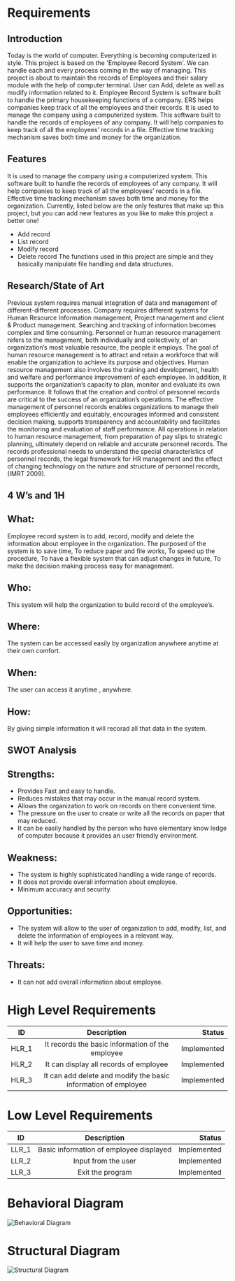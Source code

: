 # Requirements
## Introduction
Today is the world of computer. Everything is becoming computerized in style. This  project is based on the 'Employee Record System'. We can handle each and every  process coming in the way of managing. This project is about to maintain the records of  Employees and their salary module with the help of computer terminal. User can Add, delete as well as modify information related to it.
Employee Record System is software built to handle the primary housekeeping functions of a company. ERS helps companies keep track of all the employees and their records. It is used to manage the company using a computerized system. This software built to handle the records of employees of any company. It will help companies to keep track of all the employees’ records in a file. Effective time tracking mechanism saves both time and money for the organization.

## Features
It is used to manage the company using a computerized system. This software built to handle the records of employees of any company. It will help companies to keep track of all the employees’ records in a file. Effective time tracking mechanism saves both time and money for the organization.
Currently, listed below are the only features that make up this project, but you can add new features as you like to make this project a better one!
- Add record
-	List record
-	Modify record
-	Delete record
The functions used in this project are simple and they basically manipulate file handling and data structures. 
## Research/State of Art 
Previous  system requires manual integration of data and management of different-different processes. Company requires different systems for Human Resource Information management, Project management and client & Product management. Searching and tracking of information becomes complex and time consuming.
Personnel or human resource management refers to the management, both individually and collectively, of an organization’s most valuable resource, the people it employs. The goal of human resource management is to attract and retain a workforce that will enable the organization to achieve its purpose and objectives. Human resource management also involves the training and development, health and welfare and performance improvement of each employee. In addition, it supports the organization’s capacity to plan, monitor and evaluate its own performance. 
It follows that the creation and control of personnel records are critical to the success of an organization’s operations. The effective management of personnel records enables organizations to manage their employees efficiently and equitably, encourages informed and consistent decision making, supports transparency and accountability and facilitates the monitoring and evaluation of staff performance. All operations in relation to human resource management, from preparation of pay slips to strategic planning, ultimately depend on reliable and accurate personnel records. The records professional needs to understand the special characteristics of personnel records, the legal framework for HR management and the effect of changing technology on the nature and structure of personnel records, (IMRT 2009).

## 4 W’s and 1H
## What: 
Employee record system is to add, record, modify and delete the information about employee in the organization. The purposed of the system is to save time, To reduce paper and file works,  To speed up the procedure, To have a flexible system that can adjust changes in future, To make the decision making process easy for management.
## Who: 
This system will help the organization to build record of the employee’s.
## Where:
The system can be accessed easily by organization anywhere anytime at their own comfort.
## When:
The user can access it anytime , anywhere. 
## How:
By giving simple information it will recorad all that data in the system.

## SWOT Analysis 
## Strengths:
- Provides Fast and easy to handle.
-	Reduces mistakes that may occur in the manual record system.
-	Allows the organization to work on records on there convenient time.
-	The pressure on the user to create or write all the records on paper that may reduced. 
-	It can be easily handled by the person who have elementary know ledge of computer  because it provides an user friendly environment.
## Weakness:
-	The system is highly sophisticated handling a wide range of records.
-	It does not provide overall information about employee.
-	Minimum accuracy and security.

## Opportunities:
-	The system will allow to the user of organization to add, modify, list, and delete the information of employees in a relevant way. 
-	It will help the user to save time and money.
## Threats:
-	It can not add overall information about employee.

# High Level Requirements

| ID   |      Description     |  Status |
|----------|:-------------:|------:|
| HLR_1 |  It records the basic information of the employee | Implemented  |
| HLR_2 |  It can display all records of employee | Implemented  |
| HLR_3 |  It can add delete and modify the basic information of employee  | Implemented  |
 # Low Level Requirements
 
 
  | ID   |      Description     |  Status |
|----------|:-------------:|------:|
| LLR_1 |  Basic information of employee displayed | Implemented  |
| LLR_2 |  Input from the user  | Implemented  |
| LLR_3 |  Exit the program  | Implemented  | 

# Behavioral Diagram
![Behavioral Diagram](https://user-images.githubusercontent.com/94475720/142778914-5c6209bb-1a97-4f1f-ba65-acb11f9d2ffc.png)

# Structural Diagram
![Structural Diagram](https://user-images.githubusercontent.com/94475720/142778987-d622dd84-fb4a-43a6-a74d-f5ff362ab754.png)
